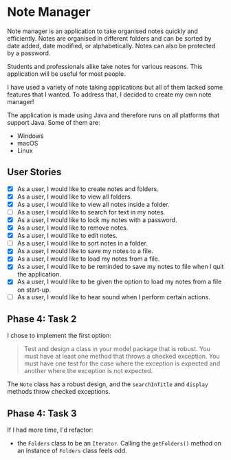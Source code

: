 # Note Manager

Note manager is an application to take organised notes quickly and efficiently. Notes are organised in different folders and can be sorted by date added, date modified, or alphabetically. Notes can also be protected by a password.

Students and professionals alike take notes for various reasons. This application will be useful for most people.

I have used a variety of note taking applications but all of them lacked some features that I wanted. To address that, I decided to create my own note manager! 

The application is made using Java and therefore runs on all platforms that support Java. Some of them are:

- Windows
- macOS
- Linux

## User Stories

- [x] As a user, I would like to create notes and folders.
- [x] As a user, I would like to view all folders.
- [x] As a user, I would like to view all notes inside a folder.
- [ ] As a user, I would like to search for text in my notes.
- [x] As a user, I would like to lock my notes with a password.
- [x] As a user, I would like to remove notes.
- [x] As a user, I would like to edit notes.
- [ ] As a user, I would like to sort notes in a folder.
- [x] As a user, I would like to save my notes to a file.
- [x] As a user, I would like to load my notes from a file.
- [x] As a user, I would like to be reminded to save my notes to file when I quit the application.
- [x] As a user, I would like to be given the option to load my notes from a file on start-up.
- [ ] As a user, I would like to hear sound when I perform certain actions.

## Phase 4: Task 2

I chose to implement the first option:

> Test and design a class in your model package that is robust. You must have at least one method that throws a checked exception. You must have one test for the case where the exception is expected and another where the exception is not expected.

The `Note` class has a robust design, and the `searchInTitle` and `display` methods throw checked exceptions.

## Phase 4: Task 3

If I had more time, I'd refactor:

- the `Folders` class to be an `Iterator`. Calling the `getFolders()` method on an instance of `Folders` class feels odd.
